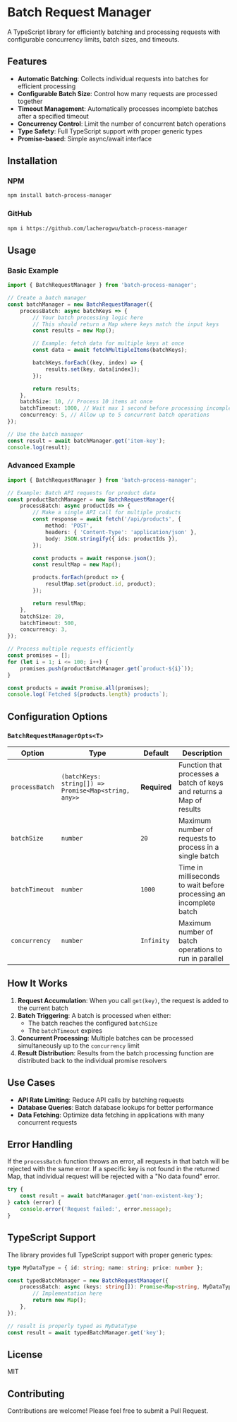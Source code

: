 # Batch Request Manager

A TypeScript library for efficiently batching and processing requests with configurable concurrency limits, batch sizes, and timeouts.

## Features

- **Automatic Batching**: Collects individual requests into batches for efficient processing
- **Configurable Batch Size**: Control how many requests are processed together
- **Timeout Management**: Automatically processes incomplete batches after a specified timeout
- **Concurrency Control**: Limit the number of concurrent batch operations
- **Type Safety**: Full TypeScript support with proper generic types
- **Promise-based**: Simple async/await interface

## Installation

### NPM

```bash
npm install batch-process-manager
```

### GitHub

```bash
npm i https://github.com/lacherogwu/batch-process-manager
```

## Usage

### Basic Example

```typescript
import { BatchRequestManager } from 'batch-process-manager';

// Create a batch manager
const batchManager = new BatchRequestManager({
	processBatch: async batchKeys => {
		// Your batch processing logic here
		// This should return a Map where keys match the input keys
		const results = new Map();

		// Example: fetch data for multiple keys at once
		const data = await fetchMultipleItems(batchKeys);

		batchKeys.forEach((key, index) => {
			results.set(key, data[index]);
		});

		return results;
	},
	batchSize: 10, // Process 10 items at once
	batchTimeout: 1000, // Wait max 1 second before processing incomplete batch
	concurrency: 5, // Allow up to 5 concurrent batch operations
});

// Use the batch manager
const result = await batchManager.get('item-key');
console.log(result);
```

### Advanced Example

```typescript
import { BatchRequestManager } from 'batch-process-manager';

// Example: Batch API requests for product data
const productBatchManager = new BatchRequestManager({
	processBatch: async productIds => {
		// Make a single API call for multiple products
		const response = await fetch('/api/products', {
			method: 'POST',
			headers: { 'Content-Type': 'application/json' },
			body: JSON.stringify({ ids: productIds }),
		});

		const products = await response.json();
		const resultMap = new Map();

		products.forEach(product => {
			resultMap.set(product.id, product);
		});

		return resultMap;
	},
	batchSize: 20,
	batchTimeout: 500,
	concurrency: 3,
});

// Process multiple requests efficiently
const promises = [];
for (let i = 1; i <= 100; i++) {
	promises.push(productBatchManager.get(`product-${i}`));
}

const products = await Promise.all(promises);
console.log(`Fetched ${products.length} products`);
```

## Configuration Options

### `BatchRequestManagerOpts<T>`

| Option         | Type                                                 | Default      | Description                                                          |
| -------------- | ---------------------------------------------------- | ------------ | -------------------------------------------------------------------- |
| `processBatch` | `(batchKeys: string[]) => Promise<Map<string, any>>` | **Required** | Function that processes a batch of keys and returns a Map of results |
| `batchSize`    | `number`                                             | `20`         | Maximum number of requests to process in a single batch              |
| `batchTimeout` | `number`                                             | `1000`       | Time in milliseconds to wait before processing an incomplete batch   |
| `concurrency`  | `number`                                             | `Infinity`   | Maximum number of batch operations to run in parallel                |

## How It Works

1. **Request Accumulation**: When you call `get(key)`, the request is added to the current batch
2. **Batch Triggering**: A batch is processed when either:
   - The batch reaches the configured `batchSize`
   - The `batchTimeout` expires
3. **Concurrent Processing**: Multiple batches can be processed simultaneously up to the `concurrency` limit
4. **Result Distribution**: Results from the batch processing function are distributed back to the individual promise resolvers

## Use Cases

- **API Rate Limiting**: Reduce API calls by batching requests
- **Database Queries**: Batch database lookups for better performance
- **Data Fetching**: Optimize data fetching in applications with many concurrent requests

## Error Handling

If the `processBatch` function throws an error, all requests in that batch will be rejected with the same error. If a specific key is not found in the returned Map, that individual request will be rejected with a "No data found" error.

```typescript
try {
	const result = await batchManager.get('non-existent-key');
} catch (error) {
	console.error('Request failed:', error.message);
}
```

## TypeScript Support

The library provides full TypeScript support with proper generic types:

```typescript
type MyDataType = { id: string; name: string; price: number };

const typedBatchManager = new BatchRequestManager({
	processBatch: async (keys: string[]): Promise<Map<string, MyDataType>> => {
		// Implementation here
		return new Map();
	},
});

// result is properly typed as MyDataType
const result = await typedBatchManager.get('key');
```

## License

MIT

## Contributing

Contributions are welcome! Please feel free to submit a Pull Request.
